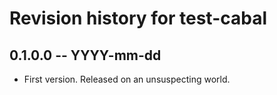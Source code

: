 # Revision history for test-cabal

## 0.1.0.0 -- YYYY-mm-dd

* First version. Released on an unsuspecting world.
